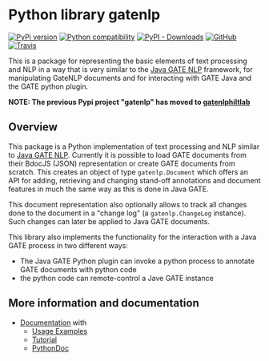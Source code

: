 # Python library gatenlp

[![PyPi version](https://img.shields.io/pypi/v/gatenlp.svg)](https://pypi.python.org/pypi/gatenlp/)
[![Python compatibility](https://img.shields.io/pypi/pyversions/gatenlp.svg)](https://pypi.python.org/pypi/gatenlp/)
[![PyPI - Downloads](https://img.shields.io/pypi/dm/gatenlp)](https://pypistats.org/packages/gatenlp)
[![GitHub](https://img.shields.io/github/license/GateNLP/python-gatenlp.svg)](LICENSE.txt)
[![Travis](https://travis-ci.com/GateNLP/python-gatenlp.svg?branch=master)](https://travis-ci.com/github/GateNLP/python-gatenlp)

This is a package for representing the basic elements of text processing
and NLP in a way that is very similar to the
[Java GATE NLP](https://gate.ac.uk/)
framework, 
for manipulating GateNLP documents and
for interacting with GATE Java and the GATE python plugin.

**NOTE: The previous Pypi project "gatenlp" has moved to [gatenlphiltlab](https://github.com/nickwbarber/gatenlphiltlab)**

## Overview

This package is a Python implementation of text processing and NLP similar to
[Java GATE NLP](https://gate.ac.uk/).
Currently it is possible to load GATE documents from their BdocJS (JSON) representation
or create GATE documents from scratch. This creates an object of type
`gatenlp.Document` which offers an API for adding, retrieving and changing
stand-off annotations and document features
in much the same way as this is done in Java GATE.

This document representation also optionally allows to track all changes
done to the document in a "change log" (a `gatenlp.ChangeLog` instance).
Such changes can later be applied to Java GATE documents.

This library also implements the functionality for the interaction with
a Java GATE process in two different ways:
* The Java GATE Python plugin can invoke a python process to annotate GATE documents
  with python code
* the python code can remote-control a Jave GATE instance

## More information and documentation

* [Documentation](https://gatenlp.github.io/python-gatenlp/) with
  * [Usage Examples](https://gatenlp.github.io/python-gatenlp/usage-examples)
  * [Tutorial](https://gatenlp.github.io/python-gatenlp/tutorial) 
  * [PythonDoc](https://gatenlp.github.io/python-gatenlp/pythondoc/)
